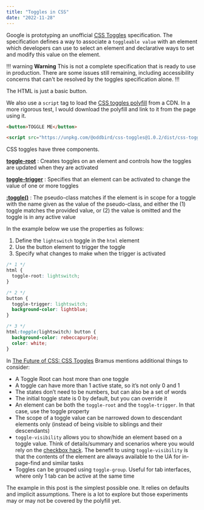 ```yaml
---
title: "Toggles in CSS"
date: "2022-11-28"
---
```


Google is prototyping an unofficial [CSS Toggles](https://tabatkins.github.io/css-toggle/) specification. The specification defines a way to associate a `toggleable value` with an element which developers can use to select an element and declarative ways to set and modify this value on the element.

!!! warning **Warning**
This is not a complete specification that is ready to use in production. There are some issues still remaining, including accessibility concerns that can't be resolved by the toggles specification alone.
!!!

The HTML is just a basic button.

We also use a `script` tag to load the [CSS toggles polyfill](https://unpkg.com/browse/@oddbird/css-toggles@1.0.2/) from a CDN. In a more rigorous test, I would download the polyfill and link to it from the page using it.

```html
<button>TOGGLE ME</button>

<script src="https://unpkg.com/@oddbird/css-toggles@1.0.2/dist/css-toggles.min.js" type="module"></script>
```

CSS toggles have three components.

**[toggle-root](https://tabatkins.github.io/css-toggle/#toggle-root-property)**
: Creates toggles on an element and controls how the toggles are updated when they are activated

**[toggle-trigger](https://tabatkins.github.io/css-toggle/#toggle-trigger-property)**
: Specifies that an element can be activated to change the value of one or more toggles

**[:toggle()](https://tabatkins.github.io/css-toggle/#checked-pseudoclass)**
: The pseudo-class matches if the element is in scope for a toggle with the name given as the value of the pseudo-class, and either the (1) toggle matches the provided value, or (2) the value is omitted and the toggle is in any active value

In the example below we use the properties as follows:

1. Define the `lightswitch` toggle in the `html` element
2. Use the button element to trigger the toggle
3. Specify what changes to make when the trigger is activated

```css
/* 1 */
html {
  toggle-root: lightswitch;
}

/* 2 */
button {
  toggle-trigger: lightswitch;
  background-color: lightblue;
}

/* 3 */
html:toggle(lightswitch) button {
  background-color: rebeccapurple;
  color: white;
}
```

In [The Future of CSS: CSS Toggles](https://www.bram.us/2022/04/20/the-future-of-css-css-toggles/) Bramus mentions additional things to consider:

* A Toggle Root can host more than one toggle
* A toggle can have more than 1 active state, so it’s not only 0 and 1
* The states don’t need to be numbers, but can also be a set of words
* The initial toggle state is 0 by default, but you can override it
* An element can be both the `toggle-root` and the `toggle-trigger`. In that case, use the toggle property
* The scope of a toggle value can be narrowed down to descendant elements only (instead of being visible to siblings and their descendants)
* `toggle-visibility` allows you to show/hide an element based on a toggle value. Think of details/summary and scenarios where you would rely on the [checkbox hack](https://css-tricks.com/the-checkbox-hack/). The benefit to using `toggle-visibility` is that the contents of the element are always available to the UA for in-page-find and similar tasks
* Toggles can be grouped using `toggle-group`. Useful for tab interfaces, where only 1 tab can be active at the same time

The example in this post is the simplest possible one. It relies on defaults and implicit assumptions. There is a lot to explore but those experiments may or may not be covered by the polyfill yet.
